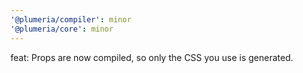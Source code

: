 ```yaml
---
'@plumeria/compiler': minor
'@plumeria/core': minor
---
```


feat: Props are now compiled, so only the CSS you use is generated.
